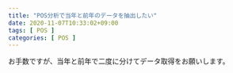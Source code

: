 ```yaml
---
title: "POS分析で当年と前年のデータを抽出したい"
date: 2020-11-07T10:33:02+09:00
tags: [ POS ]
categories: [ POS ]
---
```


お手数ですが、当年と前年で二度に分けてデータ取得をお願いします。
